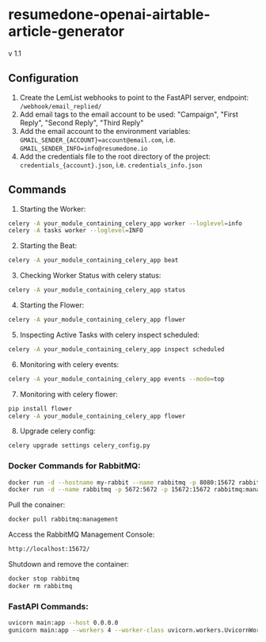 # resumedone-openai-airtable-article-generator
v 1.1

## Configuration
1. Create the LemList webhooks to point to the FastAPI server, endpoint: `/webhook/email_replied/`
2. Add email tags to the email account to be used: "Campaign", "First Reply", "Second Reply", "Third Reply"
3. Add the email account to the environment variables: `GMAIL_SENDER_{ACCOUNT}=account@email.com`, i.e. `GMAIL_SENDER_INFO=info@resumedone.io`
4. Add the credentials file to the root directory of the project: `credentials_{account}.json`, i.e. `credentials_info.json` 

## Commands

1. Starting the Worker:
```bash
celery -A your_module_containing_celery_app worker --loglevel=info
celery -A tasks worker --loglevel=INFO
```
2. Starting the Beat:
```bash
celery -A your_module_containing_celery_app beat
```

3. Checking Worker Status with celery status:
```bash
celery -A your_module_containing_celery_app status
```

4. Starting the Flower:
```bash
celery -A your_module_containing_celery_app flower
```

5. Inspecting Active Tasks with celery inspect scheduled:
```bash
celery -A your_module_containing_celery_app inspect scheduled
```

6. Monitoring with celery events:
```bash
celery -A your_module_containing_celery_app events --mode=top
```

7. Monitoring with celery flower:
```bash
pip install flower
celery -A your_module_containing_celery_app flower
```

8. Upgrade celery config:
```bash
celery upgrade settings celery_config.py
```

### Docker Commands for RabbitMQ:
```bash
docker run -d --hostname my-rabbit --name rabbitmq -p 8080:15672 rabbitmq:3-management
docker run -d --name rabbitmq -p 5672:5672 -p 15672:15672 rabbitmq:management
```

Pull the conainer:
```bash
docker pull rabbitmq:management
```

Access the RabbitMQ Management Console:
```bash
http://localhost:15672/
```

Shutdown and remove the container:
```bash
docker stop rabbitmq
docker rm rabbitmq
```

### FastAPI Commands:
```bash
uvicorn main:app --host 0.0.0.0
gunicorn main:app --workers 4 --worker-class uvicorn.workers.UvicornWorker --bind 0.0.0.0:8000
```
